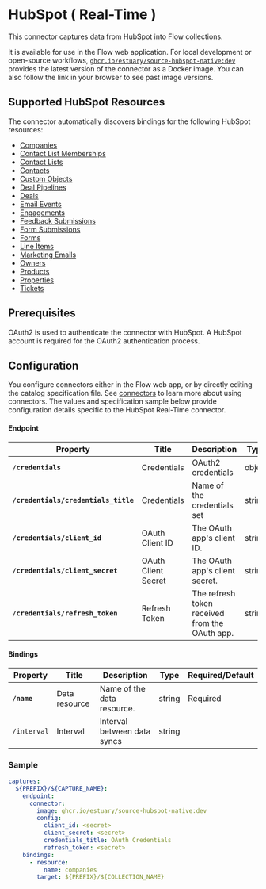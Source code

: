 # HubSpot ( Real-Time )

This connector captures data from HubSpot into Flow collections.

It is available for use in the Flow web application. For local development or open-source workflows, [`ghcr.io/estuary/source-hubspot-native:dev`](https://ghcr.io/estuary/source-hubspot-native:dev) provides the latest version of the connector as a Docker image. You can also follow the link in your browser to see past image versions.

## Supported HubSpot Resources

The connector automatically discovers bindings for the following HubSpot resources:

* [Companies](https://developers.hubspot.com/docs/api/crm/companies)
* [Contact List Memberships](https://developers.hubspot.com/docs/api-reference/crm-lists-v3/guide#manage-list-membership)
* [Contact Lists](https://developers.hubspot.com/docs/api-reference/crm-lists-v3/guide)
* [Contacts](https://developers.hubspot.com/docs/api/crm/contacts)
* [Custom Objects](https://developers.hubspot.com/docs/api/crm/crm-custom-objects)
* [Deal Pipelines](https://developers.hubspot.com/beta-docs/guides/api/crm/pipelines)
* [Deals](https://developers.hubspot.com/docs/api/crm/deals)
* [Email Events](https://developers.hubspot.com/docs/methods/email/get_events)
* [Engagements](https://developers.hubspot.com/docs/api/crm/engagements)
* [Feedback Submissions](https://developers.hubspot.com/docs/api/crm/feedback-submissions)
* [Form Submissions](https://developers.hubspot.com/docs/reference/api/marketing/forms/v1)
* [Forms](https://developers.hubspot.com/docs/reference/api/marketing/forms/v3)
* [Line Items](https://developers.hubspot.com/beta-docs/guides/api/crm/objects/line-items)
* [Marketing Emails](https://developers.hubspot.com/docs/api-reference/marketing-marketing-emails-v3/marketing-emails/get-marketing-v3-emails-)
* [Owners](https://developers.hubspot.com/beta-docs/reference/api/crm/owners/v2)
* [Products](https://developers.hubspot.com/beta-docs/guides/api/crm/objects/products)
* [Properties](https://developers.hubspot.com/docs/api/crm/properties)
* [Tickets](https://developers.hubspot.com/docs/api/crm/tickets)

## Prerequisites

OAuth2 is used to authenticate the connector with HubSpot. A HubSpot account is required for the OAuth2 authentication process.

## Configuration

You configure connectors either in the Flow web app, or by directly editing the catalog specification file.
See [connectors](../../../concepts/connectors.md#using-connectors) to learn more about using connectors. The values and specification sample below provide configuration details specific to the HubSpot Real-Time connector.

#### Endpoint

| Property | Title | Description | Type | Required/Default |
|---|---|---|---|---|
| **`/credentials`** | Credentials | OAuth2 credentials | object | Required |
| **`/credentials/credentials_title`** | Credentials | Name of the credentials set | string | Required, `"OAuth Credentials"` |
| **`/credentials/client_id`** | OAuth Client ID | The OAuth app's client ID. | string | Required |
| **`/credentials/client_secret`** | OAuth Client Secret | The OAuth app's client secret. | string | Required |
| **`/credentials/refresh_token`** | Refresh Token | The refresh token received from the OAuth app. | string | Required |

#### Bindings

| Property | Title | Description | Type | Required/Default |
|---|---|---|---|---|
| **`/name`** | Data resource | Name of the data resource. | string | Required |
| `/interval` | Interval | Interval between data syncs | string |          |

### Sample

```yaml
captures:
  ${PREFIX}/${CAPTURE_NAME}:
    endpoint:
      connector:
        image: ghcr.io/estuary/source-hubspot-native:dev
        config:
          client_id: <secret>
          client_secret: <secret>
          credentials_title: OAuth Credentials
          refresh_token: <secret>
    bindings:
      - resource:
          name: companies
        target: ${PREFIX}/${COLLECTION_NAME}
```